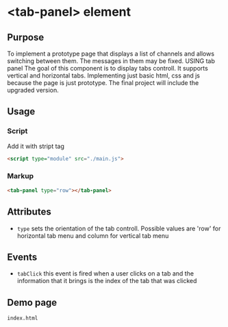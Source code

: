 ﻿# &lt;tab-panel&gt; element

## Purpose
To implement a prototype page that displays a list of channels and allows switching between them. The messages in them may be fixed.
USING tab panel
The goal of this component is to display tabs controll. It supports vertical and horizontal tabs.
Implementing just basic html, css and js because the page is just prototype. The final project will include the upgraded version.
## Usage

### Script

Add it with stript tag

```html
<script type="module" src="./main.js">
```

### Markup

```html
<tab-panel type="row"></tab-panel>
```

## Attributes

- `type` sets the orientation of the tab controll. Possible values are 'row' for horizontal tab menu and column for vertical tab menu

## Events
- `tabClick` this event is fired when a user clicks on a tab and the information that it brings is the index of the tab that was clicked

## Demo page

```
index.html
```
